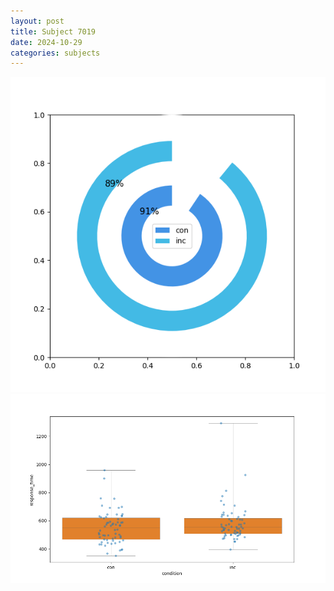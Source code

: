 ```yaml
---
layout: post
title: Subject 7019
date: 2024-10-29
categories: subjects
---
```


![](data/7019/run-26/7019_accuracy_by_condition.png)
![](data/7019/run-26/7019_rt.png)

